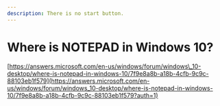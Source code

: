 ```yaml
---
description: There is no start button.
---
```


# Where is NOTEPAD in Windows 10?

[https://answers.microsoft.com/en-us/windows/forum/windows\_10-desktop/where-is-notepad-in-windows-10/7f9e8a8b-a18b-4cfb-9c9c-88103eb1f579](https://answers.microsoft.com/en-us/windows/forum/windows_10-desktop/where-is-notepad-in-windows-10/7f9e8a8b-a18b-4cfb-9c9c-88103eb1f579?auth=1)

